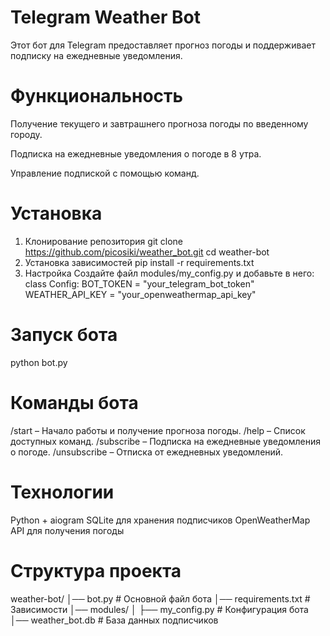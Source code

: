# Telegram Weather Bot

Этот бот для Telegram предоставляет прогноз погоды и поддерживает подписку на ежедневные уведомления.

# Функциональность

Получение текущего и завтрашнего прогноза погоды по введенному городу.

Подписка на ежедневные уведомления о погоде в 8 утра.

Управление подпиской с помощью команд.

# Установка

1. Клонирование репозитория
   git clone https://github.com/picosiki/weather_bot.git
   cd weather-bot
3. Установка зависимостей
   pip install -r requirements.txt
4. Настройка
Создайте файл modules/my_config.py и добавьте в него:
class Config:
    BOT_TOKEN = "your_telegram_bot_token"
    WEATHER_API_KEY = "your_openweathermap_api_key"
# Запуск бота
  python bot.py
# Команды бота
/start – Начало работы и получение прогноза погоды.
/help – Список доступных команд.
/subscribe – Подписка на ежедневные уведомления о погоде.
/unsubscribe – Отписка от ежедневных уведомлений.

# Технологии
Python + aiogram
SQLite для хранения подписчиков
OpenWeatherMap API для получения погоды

# Cтруктура проекта
weather-bot/
│── bot.py              # Основной файл бота
│── requirements.txt    # Зависимости
│── modules/
│   ├── my_config.py    # Конфигурация бота
│── weather_bot.db      # База данных подписчиков

